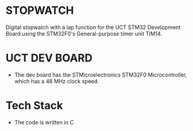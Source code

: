 # STOPWATCH
Digital stopwatch with a lap function for the UCT STM32 Development Board using the STM32F0's General-purpose timer unit TIM14. 

# UCT DEV BOARD
- The dev board has the STMicroelectronics STM32F0 Microcontroller, which has a 48 MHz clock speed. 
# Tech Stack
- The code is written in C
